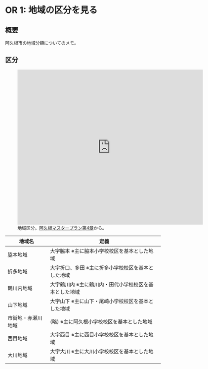 # OR 1: 地域の区分を見る

<!-- toc -->

## 概要

阿久根市の地域分類についてのメモ。

## 区分

<figure>
  <iframe src="https://kijimad.github.io/roam/pdfs/index.html?file=https://kijimad.github.io/or/files/20250622master4syo.pdf&page=1" width="600" height="500" style="border:0;" allowfullscreen="" loading="lazy" referrerpolicy="no-referrer-when-downgrade"></iframe>
  <figcaption>地域区分。<a href="https://www.city.akune.lg.jp/material/files/group/91/masterplan_dai4syo.pdf">阿久根マスタープラン第4章</a>から。</figcaption>
</figure>

| 地域名             | 定義                                                    |
|--------------------|---------------------------------------------------------|
| 脇本地域           | 大字脇本 ※主に脇本小学校校区を基本とした地域           |
| 折多地域           | 大字折口、多田 ※主に折多小学校校区を基本とした地域     |
| 鶴川内地域         | 大字鶴川内 ※主に鶴川内・田代小学校校区を基本とした地域 |
| 山下地域           | 大字山下 ※主に山下・尾崎小学校校区を基本とした地域     |
| 市街地・赤瀬川地域 | (略) ※主に阿久根小学校校区を基本とした地域             |
| 西目地域           | 大字西目 ※主に西目小学校校区を基本とした地域           |
| 大川地域           | 大字大川 ※主に大川小学校校区を基本とした地域           |
